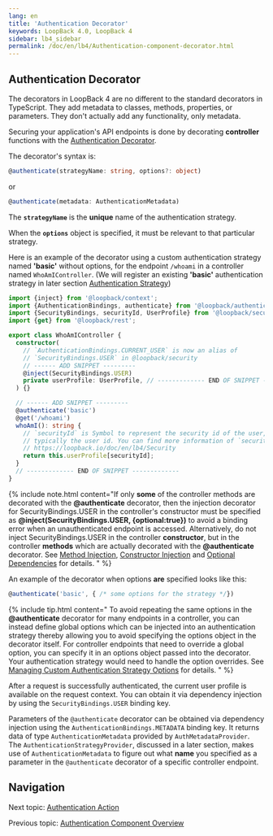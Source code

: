 ```yaml
---
lang: en
title: 'Authentication Decorator'
keywords: LoopBack 4.0, LoopBack 4
sidebar: lb4_sidebar
permalink: /doc/en/lb4/Authentication-component-decorator.html
---
```


## Authentication Decorator

The decorators in LoopBack 4 are no different to the standard decorators in
TypeScript. They add metadata to classes, methods, properties, or parameters.
They don't actually add any functionality, only metadata.

Securing your application's API endpoints is done by decorating **controller**
functions with the
[Authentication Decorator](decorators/Decorators_authenticate.md).

The decorator's syntax is:

```ts
@authenticate(strategyName: string, options?: object)
```

or

```ts
@authenticate(metadata: AuthenticationMetadata)
```

The **`strategyName`** is the **unique** name of the authentication strategy.

When the **`options`** object is specified, it must be relevant to that
particular strategy.

Here is an example of the decorator using a custom authentication strategy named
**'basic'** without options, for the endpoint `/whoami` in a controller named
`WhoAmIController`. (We will register an existing **'basic'** authentication
strategy in later section
[Authentication Strategy](Authentication-component-strategy.md))

```ts
import {inject} from '@loopback/context';
import {AuthenticationBindings, authenticate} from '@loopback/authentication';
import {SecurityBindings, securityId, UserProfile} from '@loopback/security';
import {get} from '@loopback/rest';

export class WhoAmIController {
  constructor(
    // `AuthenticationBindings.CURRENT_USER` is now an alias of
    // `SecurityBindings.USER` in @loopback/security
    // ------ ADD SNIPPET ---------
    @inject(SecurityBindings.USER)
    private userProfile: UserProfile, // ------------- END OF SNIPPET -------------
  ) {}

  // ------ ADD SNIPPET ---------
  @authenticate('basic')
  @get('/whoami')
  whoAmI(): string {
    // `securityId` is Symbol to represent the security id of the user,
    // typically the user id. You can find more information of `securityId` in
    // https://loopback.io/doc/en/lb4/Security
    return this.userProfile[securityId];
  }
  // ------------- END OF SNIPPET -------------
}
```

{% include note.html content="If only <b>some</b> of the controller methods are decorated with the <b>@authenticate</b> decorator, then the injection decorator for SecurityBindings.USER in the controller's constructor must be specified as <b>@inject(SecurityBindings.USER, {optional:true})</b> to avoid a binding error when an unauthenticated endpoint is accessed. Alternatively, do not inject SecurityBindings.USER in the controller <b>constructor</b>, but in the controller <b>methods</b> which are actually decorated with the <b>@authenticate</b> decorator. See [Method Injection](Dependency-injection.md#method-injection), [Constructor Injection](Dependency-injection.md#constructor-injection) and [Optional Dependencies](Dependency-injection.md#optional-dependencies) for details.
" %}

An example of the decorator when options **are** specified looks like this:

```ts
@authenticate('basic', { /* some options for the strategy */})
```

{% include tip.html content="
To avoid repeating the same options in the <b>@authenticate</b> decorator for many endpoints in a controller, you can instead define global options which can be injected into an authentication strategy thereby allowing you to avoid specifying the options object in the decorator itself. For controller endpoints that need to override a global option, you can specify it in an options object passed into the decorator. Your authentication strategy would need to handle the option overrides. See [Managing Custom Authentication Strategy Options](Loopback-component-options.md) for details.
" %}

After a request is successfully authenticated, the current user profile is
available on the request context. You can obtain it via dependency injection by
using the `SecurityBindings.USER` binding key.

Parameters of the `@authenticate` decorator can be obtained via dependency
injection using the `AuthenticationBindings.METADATA` binding key. It returns
data of type `AuthenticationMetadata` provided by `AuthMetadataProvider`. The
`AuthenticationStrategyProvider`, discussed in a later section, makes use of
`AuthenticationMetadata` to figure out what **name** you specified as a
parameter in the `@authenticate` decorator of a specific controller endpoint.

## Navigation

Next topic: [Authentication Action](Authentication-component-action.md)

Previous topic:
[Authentication Component Overview](Loopback-component-authentication.md)

